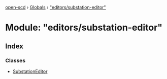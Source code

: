 [open-scd](../README.md) › [Globals](../globals.md) › ["editors/substation-editor"](_editors_substation_editor_.md)

# Module: "editors/substation-editor"

## Index

### Classes

* [SubstationEditor](../classes/_editors_substation_editor_.substationeditor.md)
